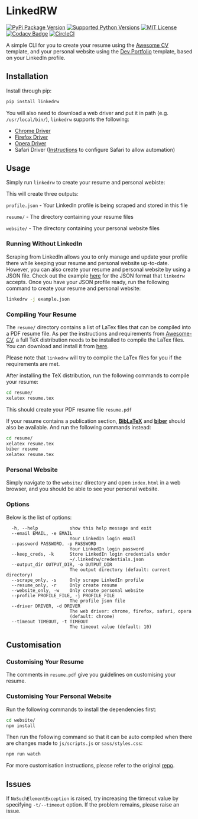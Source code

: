 # LinkedRW

[![PyPi Package Version](https://img.shields.io/pypi/v/linkedrw.svg)](https://pypi.org/project/linkedrw/)
[![Supported Python Versions](https://img.shields.io/pypi/pyversions/linkedrw.svg)](https://pypi.org/project/linkedrw/)
[![MIT License](https://img.shields.io/pypi/l/linkedrw.svg)](https://github.com/zeshuaro/LinkedRW/blob/master/LICENSE)
[![Codacy Badge](https://api.codacy.com/project/badge/Grade/04b86b6463f749f79378ca580257fbb7)](https://www.codacy.com/app/zeshuaro/LinkedRW?utm_source=github.com&amp;utm_medium=referral&amp;utm_content=zeshuaro/LinkedRW&amp;utm_campaign=Badge_Grade)
[![CircleCI](https://circleci.com/gh/zeshuaro/LinkedRW.svg?style=svg)](https://circleci.com/gh/zeshuaro/LinkedRW)

A simple CLI for you to create your resume using the [Awesome CV](https://github.com/posquit0/Awesome-CV) template, 
and your personal website using the [Dev Portfolio](https://github.com/RyanFitzgerald/devportfolio) template, 
based on your LinkedIn profile.

## Installation

Install through pip:

```bash
pip install linkedrw
```

You will also need to download a web driver and put it in path (e.g. `/usr/local/bin/`), `linkedrw` supports the following: 

* [Chrome Driver](https://sites.google.com/a/chromium.org/chromedriver/downloads)
* [Firefox Driver](https://github.com/mozilla/geckodriver/releases)
* [Opera Driver](https://github.com/operasoftware/operachromiumdriver/releases)
* Safari Driver ([Instructions](https://webkit.org/blog/6900/webdriver-support-in-safari-10/) to configure Safari to allow automation)

## Usage

Simply run `linkedrw` to create your resume and personal webiste:

This will create three outputs:

`profile.json` - Your LinkedIn profile is being scraped and stored in this file

`resume/` - The directory containing your resume files

`website/` - The directory containing your personal website files

### Running Without LinkedIn

Scraping from LinkedIn allows you to only manage and update your profile there 
while keeping your resume and personal website up-to-date. 
However, you can also create your resume and personal website by using a JSON file.
Check out the example [here](example.json) for the JSON format that `linkedrw` accepts.
Once you have your JSON profile ready, run the following command to create your resume and personal website:

```bash
linkedrw -j example.json
```

### Compiling Your Resume

The `resume/` directory contains a list of LaTex files that can be compiled into a PDF resume file. 
As per the instructions and requirements from [Awesome-CV](https://github.com/posquit0/Awesome-CV), 
a full TeX distribution needs to be installed to compile the LaTex files. 
You can download and install it from [here](https://www.latex-project.org/get/#tex-distributions).

Please note that `linkedrw` will try to compile the LaTex files for you if the requirements are met.

After installing the TeX distribution, run the following commands to compile your resume:

```bash
cd resume/
xelatex resume.tex
```

This should create your PDF resume file `resume.pdf`

If your resume contains a publication section, 
[**BibLaTeX**](https://www.ctan.org/pkg/biblatex) and [**biber**](https://www.ctan.org/pkg/biber) should also be available. 
And run the following commands instead:

```bash
cd resume/
xelatex resume.tex
biber resume
xelatex resume.tex
```

### Personal Website

Simply navigate to the `website/` directory and open `index.html` in a web browser, 
and you should be able to see your personal website.

### Options

Below is the list of options:

```text
  -h, --help            show this help message and exit
  --email EMAIL, -e EMAIL
                        Your LinkedIn login email
  --password PASSWORD, -p PASSWORD
                        Your LinkedIn login password
  --keep_creds, -k      Store LinkedIn login credentials under
                        ~/.linkedrw/credentials.json
  --output_dir OUTPUT_DIR, -o OUTPUT_DIR
                        The output directory (default: current directory)
  --scrape_only, -s     Only scrape LinkedIn profile
  --resume_only, -r     Only create resume
  --website_only, -w    Only create personal website
  --profile PROFILE_FILE, -j PROFILE_FILE
                        The profile json file
  --driver DRIVER, -d DRIVER
                        The web driver: chrome, firefox, safari, opera
                        (default: chrome)
  --timeout TIMEOUT, -t TIMEOUT
                        The timeout value (default: 10)
```

## Customisation

### Customising Your Resume

The comments in `resume.pdf` give you guidelines on customising your resume.

### Customising Your Personal Website

Run the following commands to install the dependencies first:

```bash
cd website/
npm install
```

Then run the following command so that it can be auto compiled when there are changes made to `js/scripts.js` or `sass/styles.css`:

```bash
npm run watch
```

For more customisation instructions, please refer to the original [repo](https://github.com/RyanFitzgerald/devportfolio).

## Issues

If `NoSuchElementException` is raised, try increasing the timeout value by specifying `-t/--timeout` option.
If the problem remains, please raise an issue.